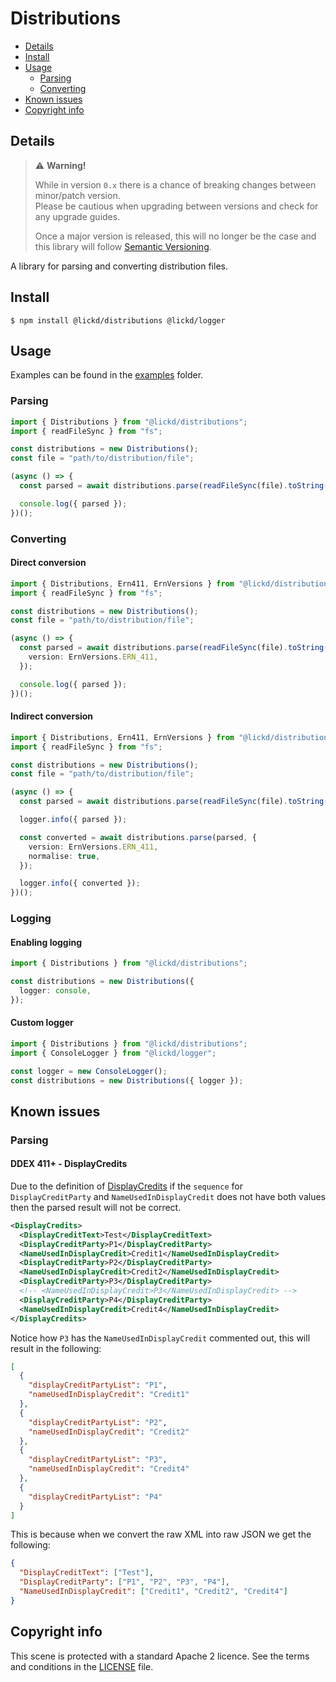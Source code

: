 # Distributions

- [Details](#details)
- [Install](#install)
- [Usage](#usage)
  - [Parsing](#parsing)
  - [Converting](#converting)
- [Known issues](#known-issues)
- [Copyright info](#copyright-info)

## Details

> ⚠️ **Warning!**
>
> While in version `0.x` there is a chance of breaking changes between minor/patch version.  
> Please be cautious when upgrading between versions and check for any upgrade guides.
>
> Once a major version is released, this will no longer be the case and this library will follow [Semantic Versioning](https://semver.org/).

A library for parsing and converting distribution files.

## Install

```shell
$ npm install @lickd/distributions @lickd/logger
```

## Usage

Examples can be found in the [examples](./examples/) folder.

### Parsing

```typescript
import { Distributions } from "@lickd/distributions";
import { readFileSync } from "fs";

const distributions = new Distributions();
const file = "path/to/distribution/file";

(async () => {
  const parsed = await distributions.parse(readFileSync(file).toString());

  console.log({ parsed });
})();
```

### Converting

#### Direct conversion

```typescript
import { Distributions, Ern411, ErnVersions } from "@lickd/distributions";
import { readFileSync } from "fs";

const distributions = new Distributions();
const file = "path/to/distribution/file";

(async () => {
  const parsed = await distributions.parse(readFileSync(file).toString(), {
    version: ErnVersions.ERN_411,
  });

  console.log({ parsed });
})();
```

#### Indirect conversion

```typescript
import { Distributions, Ern411, ErnVersions } from "@lickd/distributions";
import { readFileSync } from "fs";

const distributions = new Distributions();
const file = "path/to/distribution/file";

(async () => {
  const parsed = await distributions.parse(readFileSync(file).toString());

  logger.info({ parsed });

  const converted = await distributions.parse(parsed, {
    version: ErnVersions.ERN_411,
    normalise: true,
  });

  logger.info({ converted });
})();
```

### Logging

#### Enabling logging

```typescript
import { Distributions } from "@lickd/distributions";

const distributions = new Distributions({
  logger: console,
});
```

#### Custom logger

```typescript
import { Distributions } from "@lickd/distributions";
import { ConsoleLogger } from "@lickd/logger";

const logger = new ConsoleLogger();
const distributions = new Distributions({ logger });
```

## Known issues

### Parsing

#### DDEX 411+ - DisplayCredits

Due to the definition of [DisplayCredits](https://service.ddex.net/xml/ern/411/release-notification.xsd#folder1890)
if the `sequence` for `DisplayCreditParty` and `NameUsedInDisplayCredit` does not have both values then the parsed result
will not be correct.

```xml
<DisplayCredits>
  <DisplayCreditText>Test</DisplayCreditText>
  <DisplayCreditParty>P1</DisplayCreditParty>
  <NameUsedInDisplayCredit>Credit1</NameUsedInDisplayCredit>
  <DisplayCreditParty>P2</DisplayCreditParty>
  <NameUsedInDisplayCredit>Credit2</NameUsedInDisplayCredit>
  <DisplayCreditParty>P3</DisplayCreditParty>
  <!-- <NameUsedInDisplayCredit>P3</NameUsedInDisplayCredit> -->
  <DisplayCreditParty>P4</DisplayCreditParty>
  <NameUsedInDisplayCredit>Credit4</NameUsedInDisplayCredit>
</DisplayCredits>
```

Notice how `P3` has the `NameUsedInDisplayCredit` commented out, this will result in the following:

```json
[
  {
    "displayCreditPartyList": "P1",
    "nameUsedInDisplayCredit": "Credit1"
  },
  {
    "displayCreditPartyList": "P2",
    "nameUsedInDisplayCredit": "Credit2"
  },
  {
    "displayCreditPartyList": "P3",
    "nameUsedInDisplayCredit": "Credit4"
  },
  {
    "displayCreditPartyList": "P4"
  }
]
```

This is because when we convert the raw XML into raw JSON we get the following:

```json
{
  "DisplayCreditText": ["Test"],
  "DisplayCreditParty": ["P1", "P2", "P3", "P4"],
  "NameUsedInDisplayCredit": ["Credit1", "Credit2", "Credit4"]
}
```

## Copyright info

This scene is protected with a standard Apache 2 licence. See the terms and conditions in the [LICENSE](/LICENSE) file.
